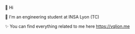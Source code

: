 👋 Hi 

🌈 I'm an engineering student at INSA Lyon (TC)

✨ You can find everything related to me here https://vqlion.me
